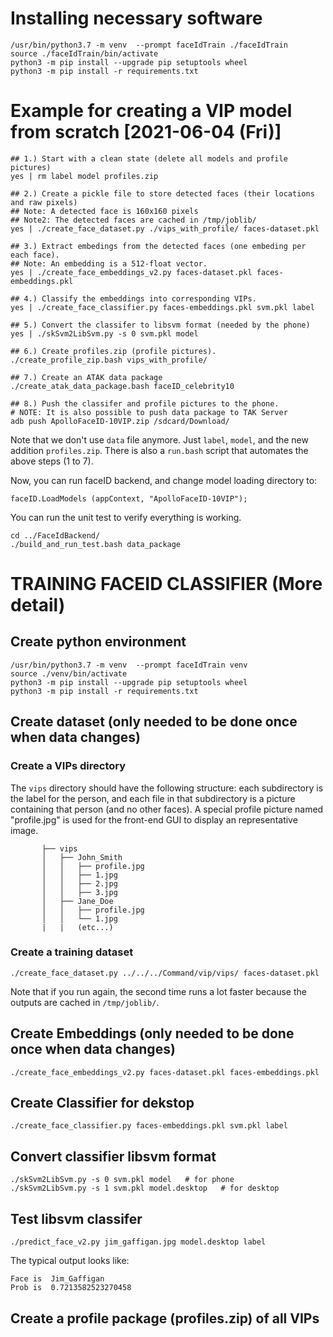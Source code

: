 # Installing necessary software
```
/usr/bin/python3.7 -m venv  --prompt faceIdTrain ./faceIdTrain
source ./faceIdTrain/bin/activate
python3 -m pip install --upgrade pip setuptools wheel
python3 -m pip install -r requirements.txt
```


# Example for creating a VIP model from scratch [2021-06-04 (Fri)]

```
## 1.) Start with a clean state (delete all models and profile pictures)
yes | rm label model profiles.zip

## 2.) Create a pickle file to store detected faces (their locations and raw pixels)
## Note: A detected face is 160x160 pixels
## Note2: The detected faces are cached in /tmp/joblib/
yes | ./create_face_dataset.py ./vips_with_profile/ faces-dataset.pkl

## 3.) Extract embedings from the detected faces (one embeding per each face).
## Note: An embedding is a 512-float vector.
yes | ./create_face_embeddings_v2.py faces-dataset.pkl faces-embeddings.pkl

## 4.) Classify the embeddings into corresponding VIPs.
yes | ./create_face_classifier.py faces-embeddings.pkl svm.pkl label

## 5.) Convert the classifer to libsvm format (needed by the phone)
yes | ./skSvm2LibSvm.py -s 0 svm.pkl model 

## 6.) Create profiles.zip (profile pictures).
./create_profile_zip.bash vips_with_profile/

## 7.) Create an ATAK data package
./create_atak_data_package.bash faceID_celebrity10

## 8.) Push the classifer and profile pictures to the phone.
# NOTE: It is also possible to push data package to TAK Server
adb push ApolloFaceID-10VIP.zip /sdcard/Download/
```

Note that we don't use `data` file anymore.  Just `label`, `model`,
and the new addition `profiles.zip`.  There is also a `run.bash`
script that automates the above steps (1 to 7).

Now, you can run faceID backend, and change model loading directory to:
```
faceID.LoadModels (appContext, "ApolloFaceID-10VIP");
```

You can run the unit test to verify everything is working.
```
cd ../FaceIdBackend/
./build_and_run_test.bash data_package
```


# TRAINING FACEID CLASSIFIER  (More detail)

## Create python environment
```
/usr/bin/python3.7 -m venv  --prompt faceIdTrain venv
source ./venv/bin/activate
python3 -m pip install --upgrade pip setuptools wheel
python3 -m pip install -r requirements.txt
```

## Create dataset (only needed to be done once when data changes)
### Create a VIPs directory

The `vips` directory should have the following structure: each
subdirectory is the label for the person, and each file in that
subdirectory is a picture containing that person (and no other faces).
A special profile picture named "profile.jpg" is used for the front-end
GUI to display an representative image.
    
           ├── vips
           │   ├── John_Smith
           │   │   ├── profile.jpg
           │   │   ├── 1.jpg
           │   │   ├── 2.jpg
           │   │   ├── 3.jpg
           │   ├── Jane_Doe
           │   │   ├── profile.jpg
           │   │   └── 1.jpg
           |   |   (etc...)
### Create a training dataset 
```
./create_face_dataset.py ../../../Command/vip/vips/ faces-dataset.pkl
```

Note that if you run again, the second time runs a lot faster because
the outputs are cached in `/tmp/joblib/`.

## Create Embeddings (only needed to be done once when data changes)
```
./create_face_embeddings_v2.py faces-dataset.pkl faces-embeddings.pkl
```

## Create Classifier for dekstop
```
./create_face_classifier.py faces-embeddings.pkl svm.pkl label
```

## Convert classifier libsvm format
```
./skSvm2LibSvm.py -s 0 svm.pkl model   # for phone
./skSvm2LibSvm.py -s 1 svm.pkl model.desktop   # for desktop
```

## Test libsvm classifer
```
./predict_face_v2.py jim_gaffigan.jpg model.desktop label
```
The typical output looks like:
```
Face is  Jim_Gaffigan
Prob is  0.7213582523270458
```

## Create a profile package (profiles.zip) of all VIPs


